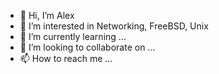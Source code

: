 - 👋 Hi, I’m Alex
- 👀 I’m interested in Networking, FreeBSD, Unix
- 🌱 I’m currently learning ...
- 💞️ I’m looking to collaborate on ...
- 📫 How to reach me ...

<!---
lex7/lex7 is a ✨ special ✨ repository because its `README.md` (this file) appears on your GitHub profile.
You can click the Preview link to take a look at your changes.
--->
